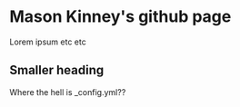 # Mason Kinney's github page
Lorem ipsum etc etc  
## Smaller heading  
Where the hell is _config.yml??

